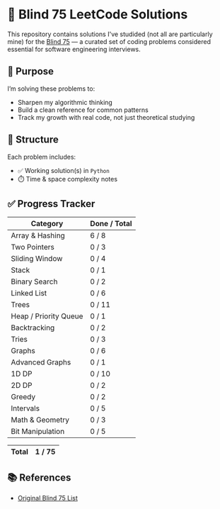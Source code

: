 # 🧠 Blind 75 LeetCode Solutions

This repository contains solutions I've studided (not all are particularly mine) for the [Blind 75](neetcode.io) — a curated set of coding problems considered essential for software engineering interviews.

## 🚀 Purpose

I’m solving these problems to:
- Sharpen my algorithmic thinking
- Build a clean reference for common patterns
- Track my growth with real code, not just theoretical studying

## 📂 Structure

Each problem includes:
- ✅ Working solution(s) in `Python`
- ⏱️ Time & space complexity notes


## ✅ Progress Tracker

| Category        | Done / Total |
|-----------------|--------------|
| Array & Hashing | 6 / 8        |
| Two Pointers    | 0 / 3        |
| Sliding Window  | 0 / 4        |
| Stack           | 0 / 1        |
| Binary Search   | 0 / 2        |
| Linked List     | 0 / 6        |
| Trees           | 0 / 11       |
| Heap / Priority Queue | 0 / 1  |
| Backtracking    | 0 / 2        |
| Tries           | 0 / 3        |
| Graphs          | 0 / 6        |
| Advanced Graphs | 0 / 1        |
| 1D DP           | 0 / 10       |
| 2D DP           | 0 / 2        |
| Greedy          | 0 / 2        |
| Intervals       | 0 / 5        |
| Math & Geometry | 0 / 3        |
| Bit Manipulation| 0 / 5        |

| **Total**       | 1 / 75       |
|-----------------|--------------|

## 📚 References

- [Original Blind 75 List](https://neetcode.io/practice)
